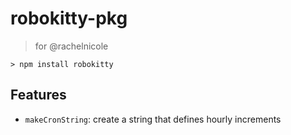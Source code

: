 # robokitty-pkg
> for @rachelnicole

```
> npm install robokitty
```

## Features

- `makeCronString`: create a string that defines hourly increments
